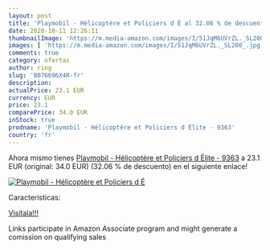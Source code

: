 ```yaml
---
layout: post
title: 'Playmobil - Hélicoptère et Policiers d É al 32.06 % de descuento'
date: 2020-10-11 12:26:11
thumbnailImage: 'https://m.media-amazon.com/images/I/51JqM6UVrZL._SL200_.jpg'
images: [ 'https://m.media-amazon.com/images/I/51JqM6UVrZL._SL200_.jpg' ]
comments: true
category: ofertas
author: ring
slug: 'B076696X4R-fr'
description:
actualPrice: 23.1 EUR
currency: EUR
price: 23.1
comparePrice: 34.0 EUR
inStock: true
prodname: 'Playmobil - Hélicoptère et Policiers d Élite - 9363'
country: 'fr'
---
```


Ahora mismo tienes [Playmobil - Hélicoptère et Policiers d Élite - 9363](https://www.amazon.fr/dp/B076696X4R/?tag=tolees0d-21) a 23.1 EUR (original: 34.0 EUR) (32.06 %  de descuento) en el siguiente enlace!

[![Playmobil - Hélicoptère et Policiers d É](https://m.media-amazon.com/images/I/51JqM6UVrZL._SL200_.jpg)](https://www.amazon.fr/dp/B076696X4R/?tag=tolees0d-21)

Características:


[Visítala!!!](https://www.amazon.fr/dp/B076696X4R/?tag=tolees0d-21)

Links participate in Amazon Associate program and might generate a comission on qualifying sales
